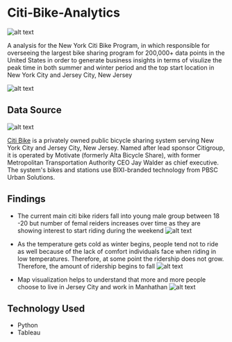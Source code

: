 # Citi-Bike-Analytics

![alt text](https://d21xlh2maitm24.cloudfront.net/nyc/Annual-Membership-Image.png?mtime=20170331121650)

A analysis for the New York Citi Bike Program, in which responsible for overseeing the largest bike sharing program for 200,000+ data points in the United States
 in order to generate business insights in terms of visulize the peak time in both summer and winter period and the top start location in New York City and Jersey City, New Jersey

![alt text](https://raw.githubusercontent.com/david880110/Citi-Bike-Analytics/master/image/top_location.png)

## Data Source

![alt text](https://raw.githubusercontent.com/david880110/Citi-Bike-Analytics/master/image/citibikedata.png)

[Citi Bike](https://www.citibikenyc.com/system-data) is a privately owned public bicycle sharing system serving New York City and Jersey City, 
New Jersey. Named after lead sponsor Citigroup, it is operated by Motivate (formerly Alta Bicycle Share), 
with former Metropolitan Transportation Authority CEO Jay Walder as chief executive. 
The system's bikes and stations use BIXI-branded technology from PBSC Urban Solutions.

## Findings 


* The current main citi bike riders fall into young male group between 18 -20 but number of femal reiders increases over time as they are showing interest to start riding during the weekend
![alt text](https://raw.githubusercontent.com/david880110/Citi-Bike-Analytics/master/image/customer_base.png)

* As the temperature gets cold as winter begins, people tend not to ride as well because of the lack of comfort individuals face when riding in
low temperatures. Therefore, at some point the ridership does not grow. Therefore, the amount of ridership begins to fall 
![alt text](https://raw.githubusercontent.com/david880110/Citi-Bike-Analytics/master/image/femal_ridership.png)

* Map visualization helps to understand that more and more people choose to live in Jersey City and work in Manhathan
![alt text](https://raw.githubusercontent.com/david880110/Citi-Bike-Analytics/master/image/popular_location.png)

## Technology Used

-   Python
-   Tableau